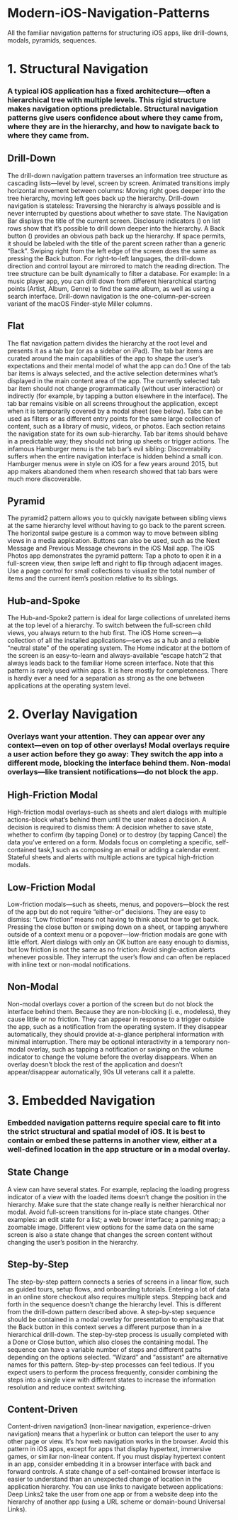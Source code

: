 # Modern-iOS-Navigation-Patterns
All the familiar navigation patterns for structuring iOS apps, like drill-downs, modals, pyramids, sequences.
# 1. Structural Navigation
### A typical iOS application has a fixed architecture—often a hierarchical tree with multiple levels. This rigid structure makes navigation options predictable. Structural navigation patterns give users confidence about where they came from, where they are in the hierarchy, and how to navigate back to where they came from.
## Drill-Down
The drill-down navigation pattern traverses an information tree structure as cascading lists—level by level, screen by screen.
Animated transitions imply horizontal movement between columns: Moving right goes deeper into the tree hierarchy, moving left goes back up the hierarchy.
Drill-down navigation is stateless: Traversing the hierarchy is always possible and is never interrupted by questions about whether to save state.
The Navigation Bar displays the title of the current screen.
Disclosure indicators () on list rows show that it’s possible to drill down deeper into the hierarchy.
A Back button () provides an obvious path back up the hierarchy. If space permits, it should be labeled with the title of the parent screen rather than a generic “Back”.
Swiping right from the left edge of the screen does the same as pressing the Back button.
For right-to-left languages, the drill-down direction and control layout are mirrored to match the reading direction.
The tree structure can be built dynamically to filter a database. For example: In a music player app, you can drill down from different hierarchical starting points (Artist, Album, Genre) to find the same album, as well as using a search interface.
Drill-down navigation is the one-column-per-screen variant of the macOS Finder-style Miller columns.
## Flat
The flat navigation pattern divides the hierarchy at the root level and presents it as a tab bar (or as a sidebar on iPad).
The tab bar items are curated around the main capabilities of the app to shape the user’s expectations and their mental model of what the app can do.1
One of the tab bar items is always selected, and the active selection determines what’s displayed in the main content area of the app.
The currently selected tab bar item should not change programmatically (without user interaction) or indirectly (for example, by tapping a button elsewhere in the interface).
The tab bar remains visible on all screens throughout the application, except when it is temporarily covered by a modal sheet (see below).
Tabs can be used as filters or as different entry points for the same large collection of content, such as a library of music, videos, or photos.
Each section retains the navigation state for its own sub-hierarchy.
Tab bar items should behave in a predictable way; they should not bring up sheets or trigger actions.
The infamous  Hamburger menu is the tab bar’s evil sibling: Discoverability suffers when the entire navigation interface is hidden behind a small icon. Hamburger menus were in style on iOS for a few years around 2015, but app makers abandoned them when research showed that tab bars were much more discoverable.
## Pyramid
The pyramid2 pattern allows you to quickly navigate between sibling views at the same hierarchy level without having to go back to the parent screen.
The horizontal swipe gesture is a common way to move between sibling views in a media application. Buttons can also be used, such as the  Next Message and  Previous Message chevrons in the iOS Mail app.
The iOS Photos app demonstrates the pyramid pattern: Tap a photo to open it in a full-screen view, then swipe left and right to flip through adjacent images.
Use a page control for small collections to visualize the total number of items and the current item’s position relative to its siblings.
## Hub-and-Spoke
The Hub-and-Spoke2 pattern is ideal for large collections of unrelated items at the top level of a hierarchy. To switch between the full-screen child views, you always return to the hub first.
The iOS Home screen—a collection of all the installed applications—serves as a hub and a reliable “neutral state” of the operating system.
The Home indicator at the bottom of the screen is an easy-to-learn and always-available “escape hatch”2 that always leads back to the familiar Home screen interface.
Note that this pattern is rarely used within apps. It is here mostly for completeness. There is hardly ever a need for a separation as strong as the one between applications at the operating system level.
# 2. Overlay Navigation
### Overlays want your attention. They can appear over any context—even on top of other overlays! Modal overlays require a user action before they go away: They switch the app into a different mode, blocking the interface behind them. Non-modal overlays—like transient notifications—do not block the app.
## High-Friction Modal
High-friction modal overlays–such as sheets and alert dialogs with multiple actions–block what’s behind them until the user makes a decision.
A decision is required to dismiss them: A decision whether to save state, whether to confirm (by tapping Done) or to destroy (by tapping Cancel) the data you’ve entered on a form.
Modals focus on completing a specific, self-contained task,1 such as composing an email or adding a calendar event.
Stateful sheets and alerts with multiple actions are typical high-friction modals.
## Low-Friction Modal
Low-friction modals—such as sheets, menus, and popovers—block the rest of the app but do not require “either-or” decisions.
They are easy to dismiss: “Low friction” means not having to think about how to get back. Pressing the  close button or swiping down on a sheet, or tapping anywhere outside of a context menu or a popover—low-friction modals are gone with little effort.
Alert dialogs with only an OK button are easy enough to dismiss, but low friction is not the same as no friction: Avoid single-action alerts whenever possible. They interrupt the user’s flow and can often be replaced with inline text or non-modal notifications.
## Non-Modal
Non-modal overlays cover a portion of the screen but do not block the interface behind them. Because they are non-blocking (i. e., modeless), they cause little or no friction.
They can appear in response to a trigger outside the app, such as a notification from the operating system.
If they disappear automatically, they should provide at-a-glance peripheral information with minimal interruption.
There may be optional interactivity in a temporary non-modal overlay, such as tapping a notification or swiping on the volume indicator to change the volume before the overlay disappears.
When an overlay doesn’t block the rest of the application and doesn’t appear/disappear automatically, 90s UI veterans call it a palette.
# 3. Embedded Navigation
### Embedded navigation patterns require special care to fit into the strict structural and spatial model of iOS. It is best to contain or embed these patterns in another view, either at a well-defined location in the app structure or in a modal overlay.
## State Change
A view can have several states. For example, replacing the loading progress indicator of a view with the loaded items doesn’t change the position in the hierarchy.
Make sure that the state change really is neither hierarchical nor modal.
Avoid full-screen transitions for in-place state changes.
Other examples: an edit state for a list; a web brower interface; a panning map; a zoomable image.
Different view options for the same data on the same screen is also a state change that changes the screen content without changing the user’s position in the hierarchy.
## Step-by-Step
The step-by-step pattern connects a series of screens in a linear flow, such as guided tours, setup flows, and onboarding tutorials. Entering a lot of data in an online store checkout also requires multiple steps.
Stepping back and forth in the sequence doesn’t change the hierarchy level. This is different from the drill-down pattern described above.
A step-by-step sequence should be contained in a modal overlay for presentation to emphasize that the Back button in this context serves a different purpose than in a hierarchical drill-down.
The step-by-step process is usually completed with a Done or  Close button, which also closes the containing modal.
The sequence can have a variable number of steps and different paths depending on the options selected.
“Wizard” and “assistant” are alternative names for this pattern.
Step-by-step processes can feel tedious. If you expect users to perform the process frequently, consider combining the steps into a single view with different states to increase the information resolution and reduce context switching.
## Content-Driven
Content-driven navigation3 (non-linear navigation, experience-driven navigation) means that a hyperlink or button can teleport the user to any other page or view. It’s how web navigation works in the browser.
Avoid this pattern in iOS apps, except for apps that display hypertext, immersive games, or similar non-linear content.
If you must display hypertext content in an app, consider embedding it in a browser interface with  back and forward controls. A state change of a self-contained browser interface is easier to understand than an unexpected change of location in the application hierarchy.
You can use links to navigate between applications: Deep Links2 take the user from one app or from a website deep into the hierarchy of another app (using a URL scheme or domain-bound Universal Links).







